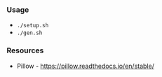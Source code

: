 
### Usage

* `./setup.sh`
* `./gen.sh`

### Resources

* Pillow - https://pillow.readthedocs.io/en/stable/
